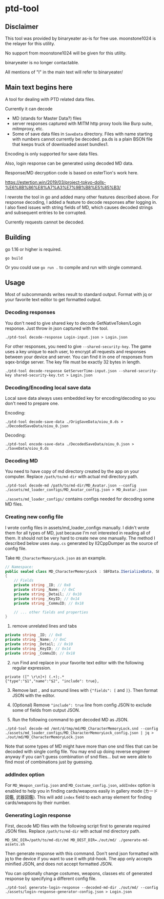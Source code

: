 # ptd-tool

## Disclaimer

This tool was provided by binaryeater as-is for free use. moonstone1024 is the relayer for this utility. 

No support from moonstone1024 will be given for this utility. 

binaryeater is no longer contactable. 

All mentions of "I" in the main text will refer to binaryeater/ 

## Main text begins here

A tool for dealing with PTD related data files.

Currently it can decode

* MD (stands for Master Data?) files
* server responses captured with MITM http proxy tools like Burp suite, mitmproxy, etc.
* Some of save data files in `SaveData` directory. Files with name starting with numbers cannot currently be decoded. pa.ds is a plain BSON file that keeps truck of downloaded asset bundles1.

Encoding is only supported for save data files.

Also, login response can be generated using decoded MD data.

Response/MD decryption code is based on esterTion's work here. 

https://estertion.win/2019/03/project-tokyo-dolls-%E6%8B%86%E8%A7%A3%E7%9B%B8%E5%85%B3/

I rewrote the tool in go and added many other features described above.
For response decoding, I added a feature to decode responses after logging in.
I also fixed issues with string fields of MD, which causes decoded strings and subsequent entries to be corrupted.

Currently requests cannot be decoded.

## Building

go 1.16 or higher is required.

```
go build
```

Or you could use `go run .` to compile and run with single command.

## Usage

Most of subcommands writes result to standard output. Format with jq or your favorite text editor to get formatted output.

### Decoding responses

You don't need to give shared key to decode GetNativeToken/Login response. Just throw in json captured with the tool.

```
./ptd-tool decode-response Login-input.json > Login.json
```

For other responses, you need to give `--shared-security-key`. The game uses a key unique to each user, to encrypt all requests and responses between your device and server. You can find it in one of responses from sqex-bridge server.
The key file must be exactly 32 bytes in length.

```
./ptd-tool decode-response GetServerTime-input.json --shared-security-key shared-security-key.txt > Login.json
```

### Decoding/Encoding local save data

Local save data always uses embedded key for encoding/decoding so you don't need to prepare one.

Encoding:

```
./ptd-tool decode-save-data ./OrigSaveData/oiou_0.ds > ./DecodedSaveData/oiou_0.json
```

Decoding:

```
./ptd-tool encode-save-data ./DecodedSaveData/oiou_0.json > ./SaveData/oiou_0.ds
```

### Decoding MD

You need to have copy of md directory created by the app on your computer.
Replace `/path/to/md-dir` with actual md directory path.

```
./ptd-tool decode-md /path/to/md-dir/MD_Avatar.json --config ./assets/md_loader_configs/MD_Avatar_config.json > MD_Avatar.json
```

`./assets/md_loader_configs/` contains configs needed for decoding some MD files.

### Creating new config file

I wrote config files in assets/md_loader_configs manually.  I didn't wrote them for all types of MD, just because I'm not interested in reading all of them.
It should not be very hard to create new one manually. The method I described below uses `dump.cs` generated by Il2CppDumper as the source of config file.

Take `MD_CharacterMemoryLock.json` as an example.

```cs
// Namespace: 
public sealed class MD_CharacterMemoryLock : SBFData.ISerializeData, SBFData.DataID // TypeDefIndex: 8879
{
	// Fields
	private string _ID; // 0x8
	private string _Name; // 0xC
	private string _Detail; // 0x10
	private string _KeyID; // 0x14
	private string _CommuID; // 0x18

    // ... other fields and properties
}
```

1. remove unrelated lines and tabs

```cs
private string _ID; // 0x8
private string _Name; // 0xC
private string _Detail; // 0x10
private string _KeyID; // 0x14
private string _CommuID; // 0x18
```

2. run Find and replace in your favorite text editor with the following regular expression.

```
private ([^ \r\n]+) (.+);.*
{"type":"$1","name":"$2", "include": true},
```

3. Remove last `,` and surround lines with `{"fields": [` and `]}`. Then format JSON with the editor.

4. (Optional) Remove `"include": true` line from config JSON to exclude some of fields from output JSON.

5. Run the following command to get decoded MD as JSON.

```
./ptd-tool decode-md /mnt/d/tmp/md/MD_CharacterMemoryLock.snd --config ./assets/md_loader_configs/MD_CharacterMemoryLock_config.json | jq > ./out/md/MD_CharacterMemoryLock.json
```

Note that some types of MD might have more than one snd files that can be decoded with single config file.
You may end up doing reverse engineer anyway if you can't guess combination of snd flies... but we were able to find most of combinations just by guessing.

### addIndex option

For `MD_Weapon_config.json` and `MD_Costume_config.json`, `addIndex` option is enabled to help you in finding cards/weapons easily in gallery mode (カード図鑑, 武器図鑑). This will add `index` field to each array element for finding cards/weapons by their number.

### Generating Login response

First, decode MD files with the following script first to generate required JSON files.
Replace `/path/to/md-dir` with actual md directory path.

```
MD_SRC_DIR=/path/to/md-dir/md MD_DEST_DIR=./out/md/ ./generate-md-assets.sh
```

Then generate response with this command. Don't send json formatted with jq to the device if you want to use it with ptd-hook. The app only accepts minified JSON, and does not accept formatted JSON.

You can optionally change costumes, weapons, classes etc of generated response by specifying a different config file.

```
./ptd-tool generate-login-response --decoded-md-dir ./out/md/ --config ./assets/login-response-generator-config.json > Login.json
```
